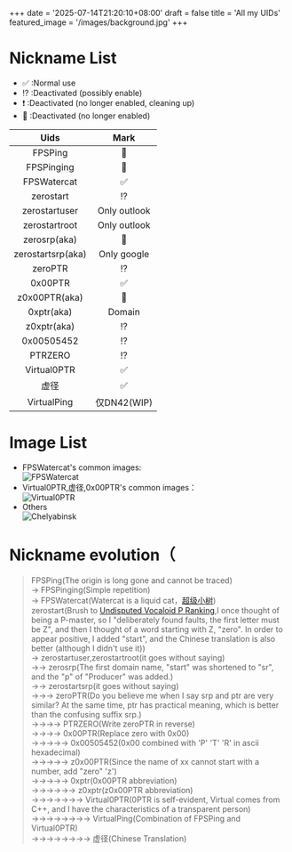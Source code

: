 +++
date = '2025-07-14T21:20:10+08:00'
draft = false
title = 'All my UIDs'
featured_image = '/images/background.jpg'
+++

# Nickname List
+ ✅️ :Normal use
+ ⁉️ :Deactivated (possibly enable)
+ ❗ :Deactivated (no longer enabled, cleaning up)
+ 🛑 :Deactivated (no longer enabled)

| Uids                |   Mark      |
| :------:            |   :----:    |
| FPSPing             |      🛑     |
| FPSPinging          |      🛑     |
| FPSWatercat         |      ✅️     |
| zerostart           |      ⁉️     |
| zerostartuser       |Only outlook |
| zerostartroot       |Only outlook |
| zerosrp(aka)        |      🛑     |
| zerostartsrp(aka)   |Only google  |
| zeroPTR             |      ⁉️     |
| 0x00PTR             |      ✅️     |
| z0x00PTR(aka)       |      🛑     |
| 0xptr(aka)          | Domain     |
| z0xptr(aka)         |      ⁉️     |
| 0x00505452          |      ⁉️     |
| PTRZERO             |      ⁉️     |
| Virtual0PTR         |      ✅️     |
| 虚径                 |      ✅️     |
| VirtualPing         |  仅DN42(WIP)|

# Image List
+ FPSWatercat's common images:   
![FPSWatercat](/images/uids/FPSWatercat.png)
+ Virtual0PTR,虚径,0x00PTR's common images：   
![Virtual0PTR](/images/uids/Virtual0PTR.png)
+ Others   
  ![Chelyabinsk](/images/uids/CRI.png)

# Nickname evolution（
> FPSPing(The origin is long gone and cannot be traced)   
> -> FPSPinging(Simple repetition)   
> -> FPSWatercat(Watercat is a liquid cat，[超级小树](https://space.bilibili.com/22263760))   
> zerostart(Brush to [Undisputed Vocaloid P Ranking](https://www.bilibili.com/video/BV1LY4y1g7FE),I once thought of being a P-master, so I "deliberately found faults, the first letter must be Z", and then I thought of a word starting with Z, "zero". In order to appear positive, I added "start", and the Chinese translation is also better (although I didn't use it))   
> -> zerostartuser,zerostartroot(it goes without saying)   
> ->-> zerosrp(The first domain name, "start" was shortened to "sr", and the "p" of "Producer" was added.)   
> ->-> zerostartsrp(it goes without saying)   
> ->->-> zeroPTR(Do you believe me when I say srp and ptr are very similar? At the same time, ptr has practical meaning, which is better than the confusing suffix srp.)   
> ->->->-> PTRZERO(Write zeroPTR in reverse)   
> ->->->-> 0x00PTR(Replace zero with 0x00)   
> ->->->->-> 0x00505452(0x00 combined with 'P' 'T' 'R' in ascii hexadecimal)   
> ->->->->-> z0x00PTR(Since the name of xx cannot start with a number, add "zero" 'z')   
> ->->->->-> 0xptr(0x00PTR abbreviation)   
> ->->->->->-> z0xptr(z0x00PTR abbreviation)   
> ->->->->->->-> Virtual0PTR(0PTR is self-evident, Virtual comes from C++, and I have the characteristics of a transparent person)   
> ->->->->->->->-> VirtualPing(Combination of FPSPing and Virtual0PTR)   
> ->->->->->->->-> 虚径(Chinese Translation)